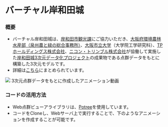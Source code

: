 

# バーチャル岸和田城
### 概要
* バーチャル岸和田城は、[岸和田市観光課](https://www.city.kishiwada.osaka.jp/soshiki/36/)にご協力いただき、[大阪府環境農林水産部（泉州農と緑の総合事務所）](https://www.pref.osaka.lg.jp/senshunm/)、[大阪市立大学](https://www.osaka-cu.ac.jp/)（大学院工学研究科）、[TPホールディングス株式会社](https://www.tphd.co.jp/)、[ニコン・トリンブル株式会社](https://www.nikon-trimble.co.jp/)が協働して実施した[岸和田城3次元データ化プロジェクト](https://www.osaka-cu.ac.jp/ja/news/2020/200625)の成果物である点群データをもとに構築した3次元モデルです。
* 詳細は[こちら](https://www.connect.osaka-cu.ac.jp/4c/wp-content/uploads/2021/08/pp.62-73_bunkarekishikanko.pdf)にまとめられています。

[![](https://img.youtube.com/vi/9WtmdcQqNI0/0.jpg)](https://www.youtube.com/watch?v=9WtmdcQqNI0)
3次元点群データをもとに作成したアニメーション動画

### コードの活用方法
* Web点群ビューアライブラリは、[Potree](https://github.com/potree/potree)を使用しています。
* コードをCloneし、Webサーバ上で実行することで、下のようなアニメーションを作成することが可能です。
